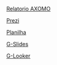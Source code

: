 <a href="https://shop.axomo.com" target="_blank">Relatorio AXOMO</a>

<a href="https://prezi.com/view/8gTT8YklNnquglzGAGxg/"  target="_blank">Prezi</a>

<a href="https://docs.google.com/spreadsheets/d/1YuDpNnq3Kjr6FeGP8wQgICGp1bUsalFoxoX0f94e9ik/edit?usp=sharing" target="_blank">Planilha</a>

<a href="https://docs.google.com/presentation/d/119wxasM-2d-t3VTjXW-UBP5a0DzcpcidYP0ow1PgPOM/edit?usp=sharing" target="_blank">G-Slides</a>

<a href="https://lookerstudio.google.com/">G-Looker</a>
